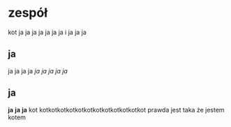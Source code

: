 # zespół
 kot
ja
ja 
ja 
ja ja
ja
ja
i ja 
ja
ja

## ja

ja ja ja
ja 
*ja* *ja* *ja* *ja*
*ja*

## ja
**ja** **ja** **ja**
kot
kotkotkotkotkotkotkotkotkotkotkotkot
prawda jest taka że jestem kotem
